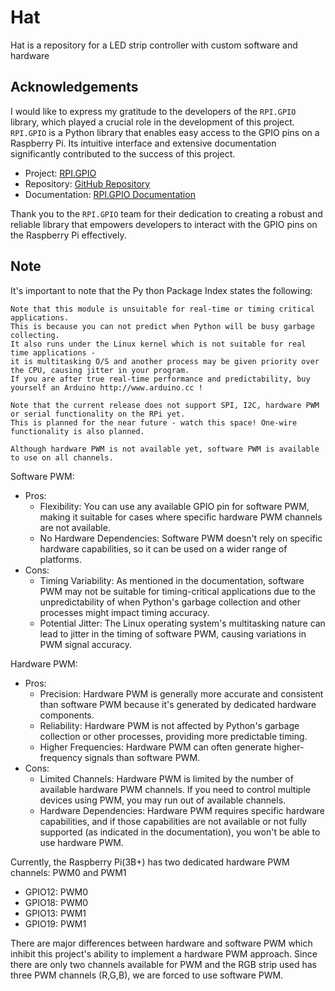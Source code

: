 

# Hat 
Hat is a repository for a LED strip controller with custom software and hardware

## Acknowledgements

I would like to express my gratitude to the developers of the `RPI.GPIO` library, which played a crucial role in the development of this project. `RPI.GPIO` is a Python library that enables easy access to the GPIO pins on a Raspberry Pi. Its intuitive interface and extensive documentation significantly contributed to the success of this project.

- Project: [RPI.GPIO](https://pypi.org/project/RPi.GPIO/)
- Repository: [GitHub Repository](https://github.com/Tieske/rpi-gpio)
- Documentation: [RPI.GPIO Documentation](https://sourceforge.net/p/raspberry-gpio-python/wiki/Home/)

Thank you to the `RPI.GPIO` team for their dedication to creating a robust and reliable library that empowers developers to interact with the GPIO pins on the Raspberry Pi effectively.

## Note

It's important to note that the Py thon Package Index states the following:

```
Note that this module is unsuitable for real-time or timing critical applications. 
This is because you can not predict when Python will be busy garbage collecting. 
It also runs under the Linux kernel which is not suitable for real time applications - 
it is multitasking O/S and another process may be given priority over the CPU, causing jitter in your program. 
If you are after true real-time performance and predictability, buy yourself an Arduino http://www.arduino.cc !

Note that the current release does not support SPI, I2C, hardware PWM or serial functionality on the RPi yet. 
This is planned for the near future - watch this space! One-wire functionality is also planned.

Although hardware PWM is not available yet, software PWM is available to use on all channels.
```

Software PWM:
- Pros:
    - Flexibility: You can use any available GPIO pin for software PWM, making it suitable for cases where specific hardware PWM channels are not available.
    - No Hardware Dependencies: Software PWM doesn't rely on specific hardware capabilities, so it can be used on a wider range of platforms.
- Cons:
    - Timing Variability: As mentioned in the documentation, software PWM may not be suitable for timing-critical applications due to the unpredictability of when Python's garbage collection and other processes might impact timing accuracy.
    - Potential Jitter: The Linux operating system's multitasking nature can lead to jitter in the timing of software PWM, causing variations in PWM signal accuracy.

Hardware PWM:
- Pros:
    - Precision: Hardware PWM is generally more accurate and consistent than software PWM because it's generated by dedicated hardware components.
    - Reliability: Hardware PWM is not affected by Python's garbage collection or other processes, providing more predictable timing.
    - Higher Frequencies: Hardware PWM can often generate higher-frequency signals than software PWM.
- Cons:
    - Limited Channels: Hardware PWM is limited by the number of available hardware PWM channels. If you need to control multiple devices using PWM, you may run out of available channels.
    - Hardware Dependencies: Hardware PWM requires specific hardware capabilities, and if those capabilities are not available or not fully supported (as indicated in the documentation), you won't be able to use hardware PWM.

Currently, the Raspberry Pi(3B+) has two dedicated hardware PWM channels: PWM0 and PWM1
- GPIO12:	PWM0
- GPIO18:	PWM0
- GPIO13:	PWM1
- GPIO19:	PWM1

There are major differences between hardware and software PWM which inhibit this project's ability to implement a hardware PWM approach. Since there are only two channels available for PWM and the RGB strip used has three PWM channels (R,G,B), we are forced to use software PWM. 
